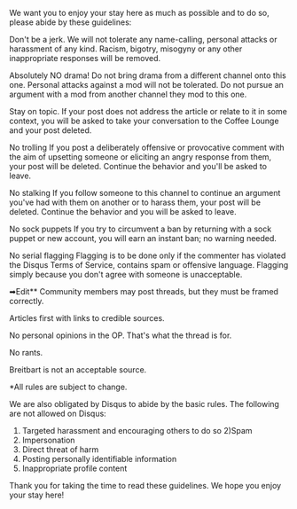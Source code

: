 We want you to enjoy your stay here as much as possible and to do so, please abide by these guidelines:

Don't be a jerk.
We will not tolerate any name-calling, personal attacks or harassment of any kind. Racism, bigotry, misogyny or any other inappropriate responses will be removed.

Absolutely NO drama!
Do not bring drama from a different channel onto this one. Personal attacks against a mod will not be tolerated. Do not pursue an argument with a mod from another channel they mod to this one.

Stay on topic. 
If your post does not address the article or relate to it in some context, you will be asked to take your conversation to the Coffee Lounge and your post deleted.

No trolling 
If you post a deliberately offensive or provocative comment with the aim of upsetting someone or eliciting an angry response from them, your post will be deleted. Continue the behavior and you'll be asked to leave.

No stalking
If you follow someone to this channel to continue an argument you've had with them on another or to harass them, your post will be deleted. Continue the behavior and you will be asked to leave.

No sock puppets 
If you try to circumvent a ban by returning with a sock puppet or new account, you will earn an instant ban; no warning needed.

No serial flagging
Flagging is to be done only if the commenter has violated the Disqus Terms of Service, contains spam or offensive language. Flagging simply because you don't agree with someone is unacceptable.

➡Edit**
Community members may post threads, but they must be framed correctly.

Articles first with links to credible sources.

No personal opinions in the OP.
That's what the thread is for.

No rants.

Breitbart is not an acceptable source.

*All rules are subject to change.

We are also obligated by Disqus to abide by the basic rules. The following are not allowed on Disqus:

1) Targeted harassment and encouraging others to do so
2)Spam
3) Impersonation 
4) Direct threat of harm
5) Posting personally identifiable information 
6) Inappropriate profile content

Thank you for taking the time to read these guidelines. We hope you enjoy your stay here!
